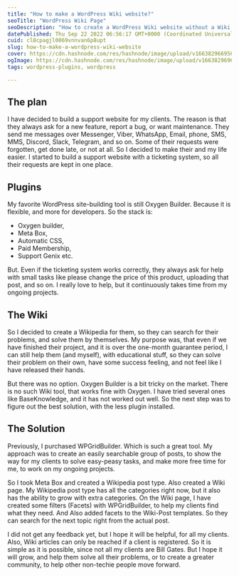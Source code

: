 ```yaml
---
title: "How to make a WordPress Wiki website?"
seoTitle: "WordPress Wiki Page"
seoDescription: "How to create a WordPress Wiki website without a Wiki plugin."
datePublished: Thu Sep 22 2022 06:56:17 GMT+0000 (Coordinated Universal Time)
cuid: cl8cpagjl0069vnnvan6p8upt
slug: how-to-make-a-wordpress-wiki-website
cover: https://cdn.hashnode.com/res/hashnode/image/upload/v1663829669567/IWUAxQ_pj.png
ogImage: https://cdn.hashnode.com/res/hashnode/image/upload/v1663829696151/0xVPjd_Cj.png
tags: wordpress-plugins, wordpress

---
```


## The plan

I have decided to build a support website for my clients. The reason is that they always ask for a new feature, report a bug, or want maintenance. They send me messages over Messenger, Viber, WhatsApp, Email, phone, SMS, MMS, Discord, Slack, Telegram, and so on. Some of their requests were forgotten, get done late, or not at all. So I decided to make their and my life easier. I started to build a support website with a ticketing system, so all their requests are kept in one place. 

## Plugins

My favorite WordPress site-building tool is still Oxygen Builder. Because it is flexible, and more for developers. So the stack is:
- Oxygen builder,
- Meta Box,
- Automatic CSS,
- Paid Membership, 
- Support Genix etc.

But. Even if the ticketing system works correctly, they always ask for help with small tasks like please change the price of this product, uploading that post, and so on. I really love to help, but it continuously takes time from my ongoing projects. 

## The Wiki

So I decided to create a Wikipedia for them, so they can search for their problems, and solve them by themselves. My purpose was, that even if we have finished their project, and it is over the one-month guarantee period, I can still help them (and myself), with educational stuff, so they can solve their problem on their own, have some success feeling, and not feel like I have released their hands. 

But there was no option. Oxygen Builder is a bit tricky on the market. There is no such Wiki tool, that works fine with Oxygen. I have tried several ones like BaseKnowledge, and it has not worked out well. So the next step was to figure out the best solution, with the less plugin installed.  

## The Solution

Previously, I purchased WPGridBuilder. Which is such a great tool. My approach was to create an easily searchable group of posts, to show the way for my clients to solve easy-peasy tasks, and make more free time for me, to work on my ongoing projects.

So I took Meta Box and created a Wikipedia post type. Also created a Wiki page. My Wikipedia post type has all the categories right now, but it also has the ability to grow with extra categories. On the Wiki page, I have created some filters (Facets) with WPGridBuilder, to help my clients find what they need. And Also added facets to the Wiki-Post templates. So they can search for the next topic right from the actual post. 

I did not get any feedback yet, but I hope it will be helpful, for all my clients. Also, Wiki articles can only be reached if a client is registered. So it is simple as it is possible, since not all my clients are Bill Gates. But I hope it will grow, and help them solve all their problems, or to create a greater community, to help other non-techie people move forward.